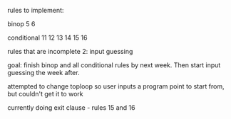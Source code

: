 rules to implement:

binop
5
6

conditional
11
12
13
14
15
16

rules that are incomplete
2: input guessing

goal: finish binop and all conditional rules by next week. Then start input guessing the week after.

attempted to change toploop so user inputs a program point to start from, but couldn't get it to work

currently doing exit clause - rules 15 and 16
